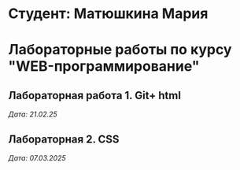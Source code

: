 # Студент: Матюшкина Мария

# Лабораторные работы по курсу "WEB-программирование"

## Лабораторная работа 1. Git+ html

*Дата: 21.02.25*

## Лабораторная 2. CSS

*Дата: 07.03.2025*


